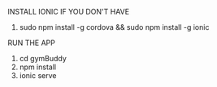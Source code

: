INSTALL IONIC IF YOU DON'T HAVE
1. sudo npm install -g cordova && sudo npm install -g ionic

RUN THE APP
1. cd gymBuddy
2. npm install
3. ionic serve

